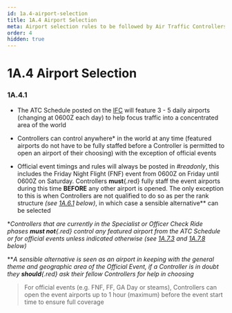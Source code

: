 ```yaml
---
id: 1a.4-airport-selection
title: 1A.4 Airport Selection
meta: Airport selection rules to be followed by Air Traffic Controllers within Infinite Flight.
order: 4
hidden: true
---
```


# 1A.4 Airport Selection



### 1A.4.1

- The ATC Schedule posted on the [IFC](https://community.infiniteflight.com) will feature 3 - 5 daily airports (changing at 0600Z each day) to help focus traffic into a concentrated area of the world
- Controllers can control anywhere* in the world at any time (featured airports do not have to be fully staffed before a Controller is permitted to open an airport of their choosing) with the exception of official events

- Official event timings and rules will always be posted in *#readonly*, this includes the Friday Night Flight (FNF) event from 0600Z on Friday until 0600Z on Saturday. Controllers **must**{.red} fully staff the event airports during this time **BEFORE** any other airport is opened. The only exception to this is when Controllers are not qualified to do so as per the rank structure *(see [1A.6.1](/guide/atc-manual/1a.-administration/1a.6-rank-structure#1a.6.1) below)*, in which case a sensible alternative** can be selected



**Controllers that are currently in the Specialist or Officer Check Ride phases **must not**{.red} control any featured airport from the ATC Schedule or for official events unless indicated otherwise (see [1A.7.3](/guide/atc-manual/1a.-administration/1a.7-check-ride-process#1a.7.3) and [1A.7.8](/guide/atc-manual/1a.-administration/1a.7-check-ride-process#1a.7.8) below)*



***A sensible alternative is seen as an airport in keeping with the general theme and geographic area of the Official Event, if a Controller is in doubt they **should**{.red} ask their fellow Controllers for help in choosing*



> For official events (e.g. FNF, FF, GA Day or steams), Controllers can open the event airports up to 1 hour (maximum) before the event start time to ensure full coverage 
